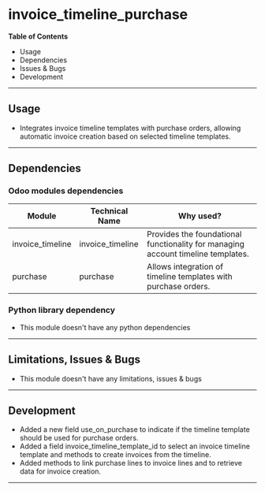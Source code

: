 # invoice_timeline_purchase

**Table of Contents**

* Usage
* Dependencies
* Issues & Bugs
* Development

---

## Usage

* Integrates invoice timeline templates with purchase orders, allowing automatic 
  invoice creation based on selected timeline templates.

---

## Dependencies

### Odoo modules dependencies

| Module           | Technical Name   | Why used?                                                                                        |
|------------------|------------------|--------------------------------------------------------------------------------------------------|
| invoice_timeline | invoice_timeline | Provides the foundational functionality for managing account timeline templates.
| purchase         | purchase         | Allows integration of timeline templates with purchase orders.
                                     

### Python library dependency

* This module doesn't have any python dependencies

---

## Limitations, Issues & Bugs

* This module doesn't have any limitations, issues & bugs

---

## Development

* Added a new field use_on_purchase to indicate if the timeline template should be used for purchase orders.
* Added a field invoice_timeline_template_id to select an invoice timeline template and methods to create invoices from the timeline.
* Added methods to link purchase lines to invoice lines and to retrieve data for invoice creation.

---
 